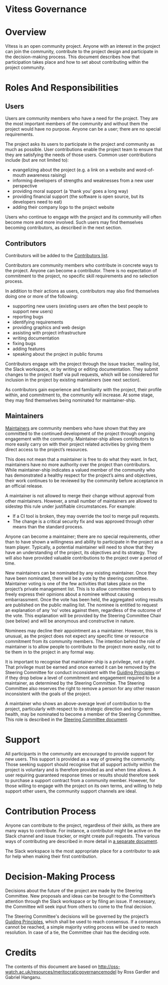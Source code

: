 # Vitess Governance

# Overview

Vitess is an open community project. Anyone with an interest in the project can join the community, contribute to the project design and participate in the decision-making process. This document describes how that participation takes place and how to set about contributing within the project community.

# Roles And Responsibilities

## Users

Users are community members who have a need for the project. They are the most important members of the community and without them the project would have no purpose. Anyone can be a user; there are no special requirements.

The project asks its users to participate in the project and community as much as possible. User contributions enable the project team to ensure that they are satisfying the needs of those users. Common user contributions include (but are not limited to):

* evangelizing about the project (e.g. a link on a website and word-of-mouth awareness raising)
* informing developers of strengths and weaknesses from a new user perspective
* providing moral support (a ‘thank you’ goes a long way)
* providing financial support (the software is open source, but its developers need to eat)
* adding their company logo to the project website

Users who continue to engage with the project and its community will often become more and more involved. Such users may find themselves becoming contributors, as described in the next section.

## Contributors

Contributors will be added to the [Contributors list](https://github.com/vitessio/vitess/graphs/contributors).

Contributors are community members who contribute in concrete ways to the project. Anyone can become a contributor. There is no expectation of commitment to the project, no specific skill requirements and no selection process.

In addition to their actions as users, contributors may also find themselves doing one or more of the following:

* supporting new users (existing users are often the best people to support new users)
* reporting bugs
* identifying requirements
* providing graphics and web design
* assisting with project infrastructure
* writing documentation
* fixing bugs
* adding features
* speaking about the project in public forums

Contributors engage with the project through the issue tracker, mailing list, the Slack workspace, or by writing or editing documentation. They submit changes to the project itself via pull requests, which will be considered for inclusion in the project by existing maintainers (see next section).

As contributors gain experience and familiarity with the project, their profile within, and commitment to, the community will increase. At some stage, they may find themselves being nominated for maintainer-ship.

## Maintainers

[Maintainers](https://github.com/vitessio/vitess/blob/main/MAINTAINERS.md) are community members who have shown that they are committed to the continued development of the project through ongoing engagement with the community. Maintainer-ship allows contributors to more easily carry on with their project related activities by giving them direct access to the project’s resources.

This does not mean that a maintainer is free to do what they want. In fact, maintainers have no more authority over the project than contributors. While maintainer-ship indicates a valued member of the community who has demonstrated a healthy respect for the project’s aims and objectives, their work continues to be reviewed by the community before acceptance in an official release.

A maintainer is not allowed to merge their change without approval from other maintainers. However, a small number of maintainers are allowed to sidestep this rule under justifiable circumstances. For example:

* If a CI tool is broken, they may override the tool to merge pull requests.
* The change is a critical security fix and was approved through other means than the standard process.

Anyone can become a maintainer; there are no special requirements, other than to have shown a willingness and ability to participate in the project as a team player. Typically, a potential maintainer will need to show that they have an understanding of the project, its objectives and its strategy. They will also have provided valuable contributions to the project over a period of time.

New maintainers can be nominated by any existing maintainer. Once they have been nominated, there will be a vote by the steering committee. Maintainer voting is one of the few activities that takes place on the project’s private management list. This is to allow committee members to freely express their opinions about a nominee without causing embarrassment. Once the vote has been held, the aggregated voting results are published on the public mailing list. The nominee is entitled to request an explanation of any ‘no’ votes against them, regardless of the outcome of the vote. This explanation will be provided by the Steering Committee Chair (see below) and will be anonymous and constructive in nature.

Nominees may decline their appointment as a maintainer. However, this is unusual, as the project does not expect any specific time or resource commitment from its community members. The intention behind the role of maintainer is to allow people to contribute to the project more easily, not to tie them in to the project in any formal way.

It is important to recognise that maintainer-ship is a privilege, not a right. That privilege must be earned and once earned it can be removed by the Steering Committee for conduct inconsistent with the [Guiding Principles](https://github.com/vitessio/vitess/blob/main/GUIDING_PRINCIPLES.md) or if they drop below a level of commitment and engagement required to be a maintainer, as determined by the Steering Committee. The Steering Committee also reserves the right to remove a person for any other reason inconsistent with the goals of the project.

A maintainer who shows an above-average level of contribution to the project, particularly with respect to its strategic direction and long-term health, may be nominated to become a member of the Steering Committee. This role is described in the [Steering Committee document](https://github.com/vitessio/vitess/blob/main/STEERING.md).

# Support

All participants in the community are encouraged to provide support for new users. This support is provided as a way of growing the community. Those seeking support should recognise that all support activity within the project is voluntary and is therefore provided as and when time allows. A user requiring guaranteed response times or results should therefore seek to purchase a support contract from a community member. However, for those willing to engage with the project on its own terms, and willing to help support other users, the community support channels are ideal.

# Contribution Process
Anyone can contribute to the project, regardless of their skills, as there are many ways to contribute. For instance, a contributor might be active on the Slack channel and issue tracker, or might create pull requests. The various ways of contributing are described in more detail in [a separate document](https://github.com/vitessio/vitess/blob/main/CONTRIBUTING.md).

The Slack workspace is the most appropriate place for a contributor to ask for help when making their first contribution.

# Decision-Making Process

Decisions about the future of the project are made by the Steering Committee. New proposals and ideas can be brought to the Committee’s attention through the Slack workspace or by filing an issue. If necessary, the Committee will seek input from others to come to the final decision.

The Steering Committee's decisions will be governed by the project’s [Guiding Principles](https://github.com/vitessio/vitess/blob/main/GUIDING_PRINCIPLES.md), which shall be used to reach consensus. If a consensus cannot be reached, a simple majority voting process will be used to reach resolution. In case of a tie, the Committee chair has the deciding vote.

# Credits
The contents of this document are based on http://oss-watch.ac.uk/resources/meritocraticgovernancemodel by Ross Gardler and Gabriel Hanganu.
